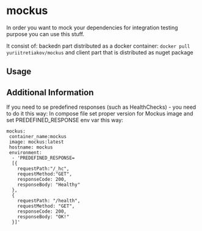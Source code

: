 # mockus

In order you want to mock your dependencies for integration testing purpose you can use this stuff.

It consist of:
  backedn part distributed as a docker container: ```docker pull yuriitretiakov/mockus```
  and client part that is distributed as nuget package
  

## Usage



## Additional Information


If you need to se predefined responses (such as HealthChecks) - you need to do it this way:
In compose file set proper version for Mockus image and set PREDEFINED_RESPONSE env var this way:

```
mockus:
 container_name:mockus
 image: mockus:latest
 hostname: mockus
 environment: 
  - 'PREDEFINED_RESPONSE=
  [{ 
  	requestPath:"/_hc",
  	requestMethod:"GET",
  	responseCode: 200,
  	responseBody: "Healthy"
  }, 
  {
  	requestPath: "/health",
  	requestMethod: "GET",
  	responseCode: 200,
  	responseBody: "OK!" 
  }]'
```
